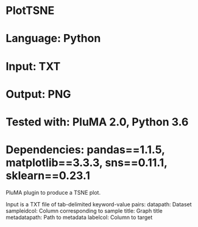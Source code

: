 # PlotTSNE
# Language: Python
# Input: TXT
# Output: PNG
# Tested with: PluMA 2.0, Python 3.6
# Dependencies: pandas==1.1.5, matplotlib==3.3.3, sns==0.11.1, sklearn==0.23.1

PluMA plugin to produce a TSNE plot.

Input is a TXT file of tab-delimited keyword-value pairs:
datapath: Dataset
sampleidcol: Column corresponding to sample
title: Graph title
metadatapath: Path to metadata
labelcol: Column to target
